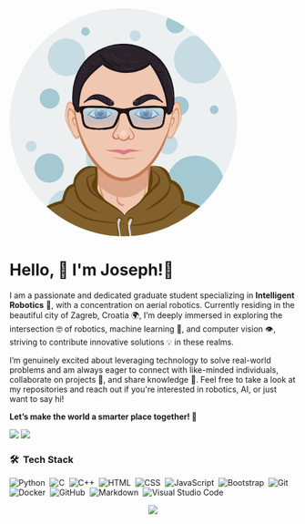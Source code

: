 
<!-- ![Joseph's Avatar](AvarterMaker.png) -->
<!-- <img src="AvatarMaker.png" alt = "Joseph's Avatar"/> -->
<img src="AvatarMaker1.png" alt="Joseph's Avatar" style="border-radius:50%;"/>

# Hello, 👋 I'm Joseph!🤖  
<!-- ![Robotics](https://user-images.githubusercontent.com/…/robotics-banner.png)  -->

I am a passionate and dedicated graduate student specializing in **Intelligent Robotics** 🚁, with a concentration on aerial robotics. Currently residing in the beautiful city of Zagreb, Croatia 🌍, I’m deeply immersed in exploring the intersection 🤓 of robotics, machine learning 🧠, and computer vision 👁️, striving to contribute innovative solutions 💡 in these realms.

I’m genuinely excited about leveraging technology to solve real-world problems and am always eager to connect with like-minded individuals, collaborate on projects 🤝, and share knowledge 📘. Feel free to take a look at my repositories and reach out if you're interested in robotics, AI, or just want to say hi! 

**Let’s make the world a smarter place together! 🌟**

<!-- ### 🌐 Connect with me: -->
[<img src ="https://img.shields.io/badge/website-%23.svg?&style=for-the-badge&logo=www&logoColor=white%22&color=black">](https://tome.app/intel-presentation/joseph-portfolio-cln1jv9dv02jzpr7cciozgotp)
[<img src="https://img.shields.io/badge/linkedin-%2312100E.svg?&style=for-the-badge&logo=linkedin&logoColor=white&color=black" />](https://www.linkedin.com/in/adeola-joseph/)

### 🛠 &nbsp;Tech Stack

![Python](https://img.shields.io/badge/-Python-05122A?style=flat&logo=python)&nbsp;
![C](https://img.shields.io/badge/-C-05122A?style=flat&logo=C&logoColor=A8B9CC)&nbsp;
![C++](https://img.shields.io/badge/-C++-05122A?style=flat&logo=C%2B%2B&logoColor=00599C)&nbsp;
![HTML](https://img.shields.io/badge/-HTML-05122A?style=flat&logo=HTML5)&nbsp;
![CSS](https://img.shields.io/badge/-CSS-05122A?style=flat&logo=CSS3&logoColor=1572B6)&nbsp;
![JavaScript](https://img.shields.io/badge/-JavaScript-05122A?style=flat&logo=javascript)&nbsp;
![Bootstrap](https://img.shields.io/badge/-Bootstrap-05122A?style=flat&logo=bootstrap&logoColor=563D7C)&nbsp;
![Git](https://img.shields.io/badge/-Git-05122A?style=flat&logo=git)&nbsp;
![Docker](https://img.shields.io/badge/-Docker-05122A?style=flat&logo=docker)&nbsp;
![GitHub](https://img.shields.io/badge/-GitHub-05122A?style=flat&logo=github)&nbsp;
![Markdown](https://img.shields.io/badge/-Markdown-05122A?style=flat&logo=markdown)&nbsp;
![Visual Studio Code](https://img.shields.io/badge/-Visual%20Studio%20Code-05122A?style=flat&logo=visual-studio-code&logoColor=007ACC)&nbsp;

<p  align="center">
<img src="https://user-images.githubusercontent.com/73097560/115834477-dbab4500-a447-11eb-908a-139a6edaec5c.gif">             
<br>


<br />
<br />


<!-- ### 📝 [My Resume](<Your-Resume-URL>)  -->
<!-- ### 📚 [My Blog Posts](<Your-Blog-Posts-URL>)  -->

<!-- 
🔍 **Specializing In:**
- Aerial Robotics 🚁
- Intelligent Robotics 🤖
- Machine Learning 🧠
- Computer Vision 👁️ -->

<!-- ## 🛠️ Technologies & Tools:
- **Languages:** Python, C++, R, C
- **Libraries/Frameworks:** Pandas, Numpy, Matplotlib, PyTorch, TensorFlow, Keras, Scikit-Learn, Pytrees, Kivy, OpenCV
- **Tools/Environment:** Matlab, Robot Operating System (ROS), Docker, Git, Gazebo, Stonefish, MS Office Suites, Linux OS
- **Data Analysis:** MS Excel, R, VBA
<br /> -->

<!-- ## 🎓 Education:
- **Erasmus Mundus Masters in Intelligent Field Robotic Systems**
  - University of Zagreb, Faculty of Electrical Engineering and Computing, Croatia (Sept 2023 - Feb 2024)
  - Universitat De Girona, Spain (Sept 2022 - June 2023)
- **Bachelor of Science in Mathematics,** University of Ilorin, Nigeria (2016 - 2021)
<br /> -->

<!-- ## 🌟 Achievements:
- **Valedictorian**, University of Ilorin (2021)
- **Bronze Medalist**, International Youth Mathematics Challenge (2019)
- **European Union’s Erasmus Mundus Joint Masters Degree Scholarship Award** (2022)
<br /> -->

<!-- ## 📜 Publications:
- **DINData: A Windows software to reformat and clean digisonde numeric dataset**, ESS Open Archive, 2022. [View Publication](#)
<br /> -->
<!-- 
## 🤖 Projects:
- **iToBos Project:** Developed an intelligent total body scanner for early detection of melanoma using computer vision and deep learning models.
- **Stereo Visual Odometry Using UTIAS Dataset:** Addressed the stereo odometry challenge for a Robot Utility Vehicle using two distinct approaches.
- **Autonomous Robot Exploration:** Developed a real-time sampling-based autonomous robot exploration algorithm using Frontier-Based RRT* Algorithm with Dynamic Window Controller and OMPL Path Planner.
<br /> -->

<!-- Feel free to take a look at my repositories and let's get in touch! -->

<!-- [linkedin]: https://linkedin.com/in/adeola-joseph
[github]: https://github.com/adeolajoseph -->


<!--
**AdeolaJoseph/AdeolaJoseph** is a ✨ _special_ ✨ repository because its `README.md` (this file) appears on your GitHub profile.

Here are some ideas to get you started:

- 🔭 I’m currently working on ...
- 🌱 I’m currently learning ...
- 👯 I’m looking to collaborate on ...
- 🤔 I’m looking for help with ...
- 💬 Ask me about ...
- 📫 How to reach me: ...
- 😄 Pronouns: ...
- ⚡ Fun fact: ...
-->
